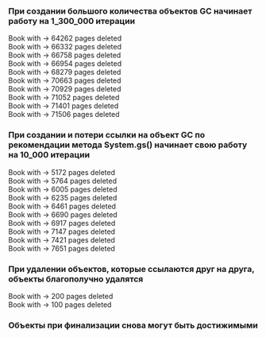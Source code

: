 ### При создании большого количества объектов GC начинает работу на 1_300_000 итерации

Book with -> 64262 pages deleted  
Book with -> 66332 pages deleted  
Book with -> 66758 pages deleted  
Book with -> 66954 pages deleted  
Book with -> 68279 pages deleted  
Book with -> 70663 pages deleted  
Book with -> 70929 pages deleted  
Book with -> 71052 pages deleted  
Book with -> 71401 pages deleted  
Book with -> 71506 pages deleted

### При создании и потери ссылки на объект GC по рекомендации метода System.gs() начинает свою работу на 10_000 итерации

Book with -> 5172 pages deleted  
Book with -> 5764 pages deleted  
Book with -> 6005 pages deleted  
Book with -> 6235 pages deleted  
Book with -> 6461 pages deleted  
Book with -> 6690 pages deleted  
Book with -> 6917 pages deleted  
Book with -> 7147 pages deleted  
Book with -> 7421 pages deleted  
Book with -> 7651 pages deleted

### При удалении объектов, которые ссылаются друг на друга, объекты благополучно удалятся

Book with -> 200 pages deleted  
Book with -> 100 pages deleted

### Объекты при финализации снова могут быть достижимыми
